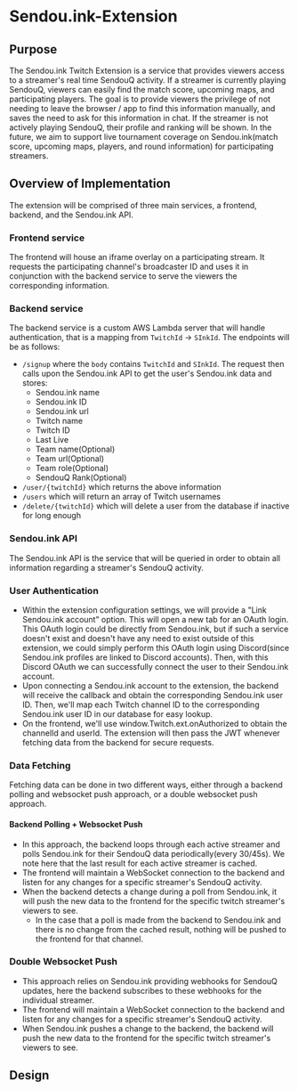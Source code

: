 # Sendou.ink-Extension

## Purpose
The Sendou.ink Twitch Extension is a service that provides viewers access to a streamer's real time SendouQ activity. If a streamer is currently playing SendouQ, viewers can easily find the match score, upcoming maps, and participating players. The goal is to provide viewers the privilege of not needing to leave the browser / app to find this information manually, and saves the need to ask for this information in chat. If the streamer is not actively playing SendouQ, their profile and ranking will be shown. In the future, we aim to support live tournament coverage on Sendou.ink(match score, upcoming maps, players, and round information) for participating streamers.

## Overview of Implementation
The extension will be comprised of three main services, a frontend, backend, and the Sendou.ink API.

### Frontend service
The frontend will house an iframe overlay on a participating stream. It requests the participating channel's broadcaster ID and uses it in conjunction with the backend service to serve the viewers the corresponding information.

### Backend service
The backend service is a custom AWS Lambda server that will handle authentication, that is a mapping from `TwitchId` -> `SInkId`. The endpoints will be as follows:
- `/signup` where the `body` contains `TwitchId` and `SInkId`. The request then calls upon the Sendou.ink API to get the user's Sendou.ink data and stores:
  - Sendou.ink name
  - Sendou.ink ID
  - Sendou.ink url
  - Twitch name
  - Twitch ID
  - Last Live
  - Team name(Optional)
  - Team url(Optional)
  - Team role(Optional)
  - SendouQ Rank(Optional)
- `/user/{twitchId}` which returns the above information
- `/users` which will return an array of Twitch usernames
- `/delete/{twitchId}` which will delete a user from the database if inactive for long enough

### Sendou.ink API
The Sendou.ink API is the service that will be queried in order to obtain all information regarding a streamer's SendouQ activity. 

### User Authentication
- Within the extension configuration settings, we will provide a "Link Sendou.ink account" option. This will open a new tab for an OAuth login. This OAuth login could be directly from Sendou.ink, but if such a service doesn't exist and doesn't have any need to exist outside of this extension, we could simply perform this OAuth login using Discord(since Sendou.ink profiles are linked to Discord accounts). Then, with this Discord OAuth we can successfully connect the user to their Sendou.ink account.
- Upon connecting a Sendou.ink account to the extension, the backend will receive the callback and obtain the corresponding Sendou.ink user ID. Then, we'll map each Twitch channel ID to the corresponding Sendou.ink user ID in our database for easy lookup.
- On the frontend, we'll use window.Twitch.ext.onAuthorized to obtain the channelId and userId. The extension will then pass the JWT whenever fetching data from the backend for secure requests.

### Data Fetching
Fetching data can be done in two different ways, either through a backend polling and websocket push approach, or a double websocket push approach.

#### Backend Polling + Websocket Push
- In this approach, the backend loops through each active streamer and polls Sendou.ink for their SendouQ data periodically(every 30/45s). We note here that the last result for each active streamer is cached. 
- The frontend will maintain a WebSocket connection to the backend and listen for any changes for a specific streamer's SendouQ activity.
- When the backend detects a change during a poll from Sendou.ink, it will push the new data to the frontend for the specific twitch streamer's viewers to see.
  - In the case that a poll is made from the backend to Sendou.ink and there is no change from the cached result, nothing will be pushed to the frontend for that channel.
 
### Double Websocket Push
- This approach relies on Sendou.ink providing webhooks for SendouQ updates, here the backend subscribes to these webhooks for the individual streamer.
- The frontend will maintain a WebSocket connection to the backend and listen for any changes for a specific streamer's SendouQ activity.
- When Sendou.ink pushes a change to the backend, the backend will push the new data to the frontend for the specific twitch streamer's viewers to see.

## Design

